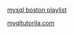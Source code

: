 
[mysql boston playlist](https://www.youtube.com/playlist?list=PL32BC9C878BA72085)

[myqltutorila.com](http://www.mysqltutorial.org/php-mysql/)

